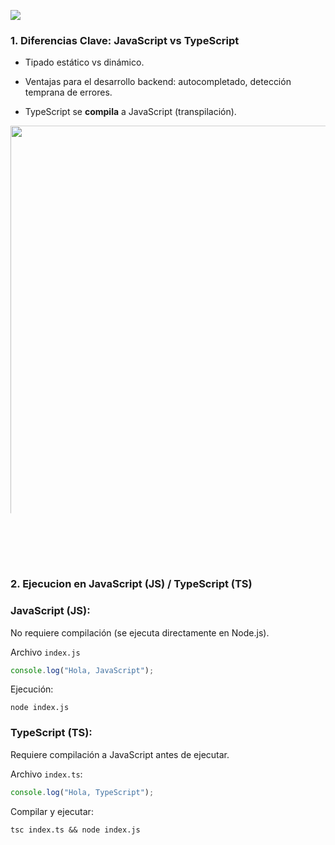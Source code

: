 ![](https://shanelonergan.github.io/assets/img/TypeScriptImage.jpeg)

### 1. Diferencias Clave: JavaScript vs TypeScript

* Tipado estático vs dinámico.

* Ventajas para el desarrollo backend: autocompletado, detección temprana de errores.

* TypeScript se **compila** a JavaScript (transpilación).

<div style="">
    <img src="https://edteam-media.s3.amazonaws.com/blogs/big/001f8912-3811-4e2b-9e56-05f84d0c371a.png" style="clip-path: inset(0 0 80px 0); width: 700px;" />
</div>

### 2. Ejecucion en JavaScript (JS) /  TypeScript (TS)

### JavaScript (JS):

No requiere compilación (se ejecuta directamente en Node.js).

Archivo ```index.js```
 
```js
console.log("Hola, JavaScript");
```

Ejecución:

```
node index.js
```

### TypeScript (TS):

Requiere compilación a JavaScript antes de ejecutar.

Archivo ```index.ts```:

```ts
console.log("Hola, TypeScript");
```

Compilar y ejecutar:

```
tsc index.ts && node index.js
```
